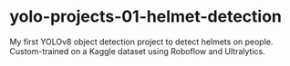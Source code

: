 # yolo-projects-01-helmet-detection
My first YOLOv8 object detection project to detect helmets on people. Custom-trained on a Kaggle dataset using Roboflow and Ultralytics.
